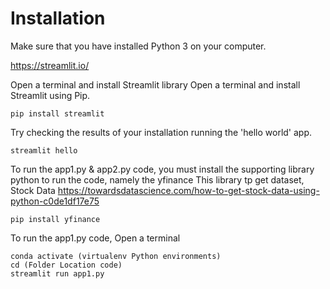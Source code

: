 # Installation 

Make sure that you have installed Python 3 on your computer.

https://streamlit.io/

Open a terminal and install Streamlit library Open a terminal and install Streamlit using Pip. 
```script
pip install streamlit 
```

Try checking the results of your installation running the 'hello world' app.
```script
streamlit hello 
```

To run the app1.py & app2.py code, you must install the supporting library python to run the code, namely the yfinance 
This library tp get dataset, Stock Data
https://towardsdatascience.com/how-to-get-stock-data-using-python-c0de1df17e75
```script
pip install yfinance
```

To run the app1.py code, Open a terminal 
```script
conda activate (virtualenv Python environments)
cd (Folder Location code)
streamlit run app1.py
```
